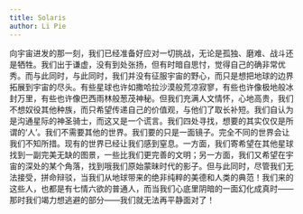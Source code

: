 ```yaml
---
title: Solaris
author: Li Pie
---
```


向宇宙进发的那一刻，我们已经准备好应对一切挑战，无论是孤独、磨难、战斗还是牺牲。我们出于谦虚，没有到处张扬，但有时暗自思忖，觉得自己的确非常优秀。而与此同时，与此同时，我们并没有征服宇宙的野心，而只是想把地球的边界拓展到宇宙的尽头。有些星球也许如撒哈拉沙漠般荒凉寂寥，有些也许像极地般冰封万里，有些也许像巴西雨林般葱茂神秘。但我们充满人文情怀，心地高贵，我们不想奴役其他种族，而只希望传递自己的价值观，与他们了取长补短。我们自认为是沟通星际的神圣骑士，而这又是一个谎言。我们四处寻找，想要的其实仅仅是所谓的‘人’。我们不需要其他的世界。我们要的只是一面镜子。完全不同的世界会让我们不知所措。现有的世界已经让我们感到窒息。一方面，我们寄希望在其他星球找到一副完美无缺的图景，一些比我们更完善的文明；另一方面，我们又希望在宇宙的深处的某个角落，找到哦我们原始蒙昧时代的影子。但与此同时，尽管我们无法接受，拼命辩驳，当我们从地球带来的绝非纯粹的美德和人类的典范！我们来的这些人，也都是有七情六欲的普通人，而当我们心底里阴暗的一面幻化成真时——那时我们竭力想逃避的部分——我们就无法再平静面对了！